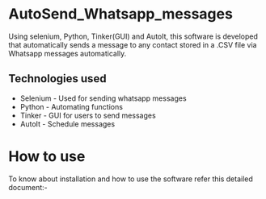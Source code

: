 # AutoSend_Whatsapp_messages

Using selenium, Python, Tinker(GUI) and AutoIt, this software is developed that automatically sends a message to any contact stored in a .CSV file via Whatsapp messages automatically.

## Technologies used
* Selenium - Used for sending whatsapp messages
* Python - Automating functions
* Tinker - GUI for users to send messages
* AutoIt - Schedule messages

# How to use
To know about installation and how to use the software refer this detailed document:-  
